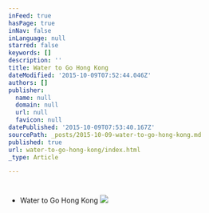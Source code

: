 ```yaml
---
inFeed: true
hasPage: true
inNav: false
inLanguage: null
starred: false
keywords: []
description: ''
title: Water to Go Hong Kong
dateModified: '2015-10-09T07:52:44.046Z'
authors: []
publisher:
  name: null
  domain: null
  url: null
  favicon: null
datePublished: '2015-10-09T07:53:40.167Z'
sourcePath: _posts/2015-10-09-water-to-go-hong-kong.md
published: true
url: water-to-go-hong-kong/index.html
_type: Article

---
```

# 

# 

* Water to Go Hong Kong
![](https://the-grid-user-content.s3-us-west-2.amazonaws.com/ebb2571d-35ad-4f4c-9151-882a398bafd1.jpg)